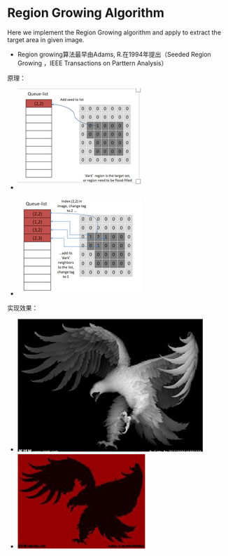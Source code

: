 # Region Growing Algorithm

Here we implement the Region Growing algorithm and apply to extract the target area in given image.


- Region growing算法最早由Adams, R.在1994年提出（Seeded Region Growing ，IEEE Transactions on Parttern Analysis）

原理：

- ![](img1.png)

- ![](img2.png)

实现效果：

- ![](img3.png)
- ![](img4.png)
 
